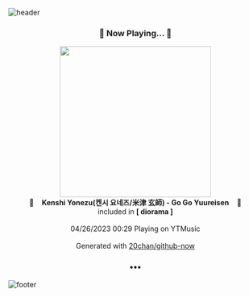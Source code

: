 ![header](https://capsule-render.vercel.app/api?type=wave&height=170&section=header&fontColor=090707&fontAlignX=45&fontAlignY=65&fontSize=100)

<h3 align="center">🎵 Now Playing... 🎵</h3>
<p align="center">
  <a href="https://music.youtube.com/watch?v=qwJyInkd_l8">
    <img width="300" src="https://lh3.googleusercontent.com/mi3mXrU__1jxmWLM1EWc3KJEI2vtZIjozTMO7XKxz7SsYX3ONUzi8-Ed2vYSCFiwl_JLDNTtQS3Rla6Ptw">
  </a>
  <br>
  🎵&nbsp&nbsp&nbsp <b>Kenshi Yonezu(켄시 요네즈/米津 玄師) - Go Go Yuureisen</b> &nbsp&nbsp&nbsp🎵
  <br>
  included in <b>[ diorama ]</b>
  
  <br />
  <br />
  04/26/2023 00:29 Playing on YTMusic
  <br />
  <br />
  Generated with <a href="https://github.com/20chan/github-now">20chan/github-now</a>
</p>

<h3 align="center">•••</h3>

![footer](https://capsule-render.vercel.app/api?type=wave&height=150&section=footer)
